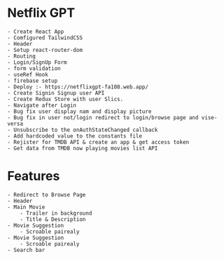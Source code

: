 # Netflix GPT
    - Create React App
    - Comfigured TailwindCSS
    - Header
    - Setup react-router-dom
    - Routing
    - Login/SignUp Form
    - form validation
    - useRef Hook
    - firebase setup
    - Deploy :- https://netflixgpt-fa108.web.app/
    - Create Signin Signup user API
    - Create Redux Store with user Slics.
    - Navigate after Login
    - Bug fix user display nam and display picture
    - Bug fix in user not/login redirect to login/browse page and vise-versa
    - Unsubscribe to the onAuthStateChanged callback
    - Add hardcoded value to the constants file
    - Rejister for TMDB API & create an app & get access token
    - Get data from TMDB now playing movies list API
    
    
# Features

    - Redirect to Browse Page
    - Header
    - Main Movie
        - Trailer in background
        - Title & Description
    - Movie Suggestion 
        - Scroable pairealy
    - Movie Suggestion 
        - Scroable pairealy
    - Search bar